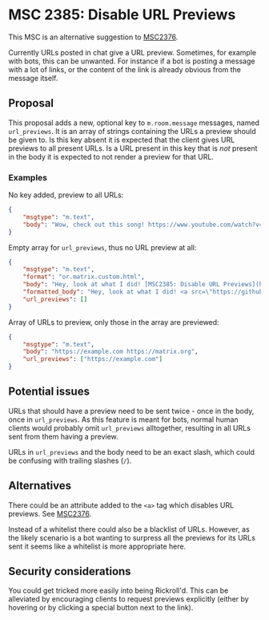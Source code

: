 # MSC 2385: Disable URL Previews
This MSC is an alternative suggestion to [MSC2376](https://github.com/matrix-org/matrix-doc/pull/2376).

Currently URLs posted in chat give a URL preview. Sometimes, for example with bots, this can be
unwanted. For instance if a bot is posting a message with a lot of links, or the content of the link
is already obvious from the message itself.

## Proposal
This proposal adds a new, optional key to `m.room.message` messages, named `url_previews`. It is an
array of strings containing the URLs a preview should be given to. Is this key absent it is expected
that the client gives URL previews to all present URLs. Is a URL present in this key that is *not*
present in the body it is expected to not render a preview for that URL.

### Examples
No key added, preview to all URLs:
```json
{
	"msgtype": "m.text",
	"body": "Wow, check out this song! https://www.youtube.com/watch?v=oHg5SJYRHA0"
}
```

Empty array for `url_previews`, thus no URL preview at all:
```json
{
	"msgtype": "m.text",
	"format": "or.matrix.custom.html",
	"body": "Hey, look at what I did! [MSC2385: Disable URL Previews](https://github.com/matrix-org/matrix-doc/pull/2385)",
	"formatted_body": "Hey, look at what I did! <a src=\"https://github.com/matrix-org/matrix-doc/pull/2385\">MSC2385: Disable URL Previews</a>",
	"url_previews": []
}
```

Array of URLs to preview, only those in the array are previewed:
```json
{
	"msgtype": "m.text",
	"body": "https://example.com https://matrix.org",
	"url_previews": ["https://example.com"]
}
```

## Potential issues
URLs that should have a preview need to be sent twice - once in the body, once in `url_previews`. As
this feature is meant for bots, normal human clients would probably omit `url_previews` alltogether,
resulting in all URLs sent from them having a preview.

URLs in `url_previews` and the body need to be an exact slash, which could be confusing with trailing
slashes (`/`).

## Alternatives
There could be an attribute added to the `<a>` tag which disables URL previews. See
[MSC2376](https://github.com/matrix-org/matrix-doc/pull/2376).

Instead of a whitelist there could also be a blacklist of URLs. However, as the likely scenario is a
bot wanting to surpress all the previews for its URLs sent it seems like a whitelist is more appropriate
here.

## Security considerations
You could get tricked more easily into being Rickroll'd. This can be alleviated by encouraging
clients to request previews explicitly (either by hovering or by clicking a special button next to
the link).
